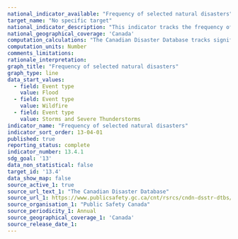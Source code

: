 ```yaml
---
national_indicator_available: "Frequency of selected natural disasters"
target_name: "No specific target"
national_indicator_description: "This indicator tracks the frequency of selected natural disasters as defined by the Canadian Disaster Database"
national_geographical_coverage: 'Canada'
computation_calculations: "The Canadian Disaster Database tracks significant disaster events that conform to the Emergency Management Framework for Canada definition of a disaster and meet one or more of the following criteria: 10 or more people killed, 100 or more people affected/injured/infected/evacuated or homeless, an appeal for national/international assistance, historical significance, significant damage/interruption of normal processes such that the community affected cannot recover on its own"
computation_units: Number
comments_limitations:
rationale_interpretation:
graph_title: "Frequency of selected natural disasters"
graph_type: line
data_start_values:
  - field: Event type
    value: Flood
  - field: Event type
    value: Wildfire
  - field: Event type
    value: Storms and Severe Thunderstorms
indicator_name: "Frequency of selected natural disasters"
indicator_sort_order: 13-04-01
published: true
reporting_status: complete
indicator_number: 13.4.1
sdg_goal: '13'
data_non_statistical: false
target_id: '13.4'
data_show_map: false
source_active_1: true
source_url_text_1: "The Canadian Disaster Database"
source_url_1: https://www.publicsafety.gc.ca/cnt/rsrcs/cndn-dsstr-dtbs/index-en.aspx
source_organisation_1: "Public Safety Canada"
source_periodicity_1: Annual
source_geographical_coverage_1: 'Canada'
source_release_date_1: 
---
```

